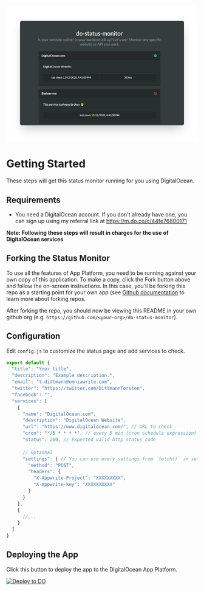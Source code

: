 ![do-status-monitor](https://github.com/TorstenDittmann/do-status-monitor/blob/master/logo.png "do-status-monitor")

# Getting Started #
These steps will get this status monitor running for you using DigitalOcean.

## Requirements

* You need a DigitalOcean account. If you don't already have one, you can sign up using my referral link at https://m.do.co/c/44fe76800171

**Note: Following these steps will result in charges for the use of DigitalOcean services**

## Forking the Status Monitor

To use all the features of App Platform, you need to be running against your own copy of this application. To make a copy, click the Fork button above and follow the on-screen instructions. In this case, you'll be forking this repo as a starting point for your own app (see [Github documentation](https://docs.github.com/en/github/getting-started-with-github/fork-a-repo) to learn more about forking repos.

After forking the repo, you should now be viewing this README in your own github org (e.g. `https://github.com/<your-org>/do-status-monitor`).

## Configuration ##

Edit `config.js` to customize the status page and add services to check.

```javascript
export default {
  "title": "Your title",
  "description": "Example description.",
  "email": "t.dittmann@omniawrite.com",
  "twitter": "https://twitter.com/DittmannTorsten",
  "facebook": "",
  "services": [
    {
      "name": "DigitalOcean.com",
      "description": "DigitalOcean Website",
      "url": "https://www.digitalocean.com/", // URL to check
      "cron": "*/5 * * * *", // every 5 min (cron schedule expression)
      "status": 200, // Expected valid http status code

      // Optional
      "settings": { // You can use every settings from `fetch()` in settings
        "method": "POST",
        "headers": {
          "X-Appwrite-Project": "XXXXXXXXX",
          "X-Appwrite-key": "XXXXXXXXXX"
        }
      }
    },
    {
      //...
    }
  ]
}
```

## Deploying the App ##

Click this button to deploy the app to the DigitalOcean App Platform.

[![Deploy to DO](https://mp-assets1.sfo2.digitaloceanspaces.com/deploy-to-do/do-btn-blue.svg)](https://cloud.digitalocean.com/apps/new?repo=https://github.com/torstendittmann/do-uptime-monitor/tree/master&refcode=44fe76800171)